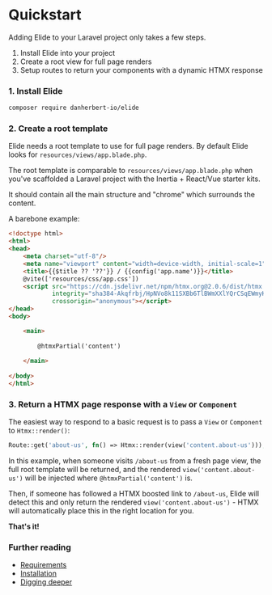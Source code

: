 # Quickstart

Adding Elide to your Laravel project only takes a few steps.

1. Install Elide into your project
2. Create a root view for full page renders
3. Setup routes to return your components with a dynamic HTMX response

### 1. Install Elide

```bash
composer require danherbert-io/elide
```

### 2. Create a root template

Elide needs a root template to use for full page renders. By default Elide looks for `resources/views/app.blade.php`.

The root template is comparable to `resources/views/app.blade.php` when you've scaffolded a Laravel project with the Inertia + React/Vue starter kits.

It should contain all the main structure and "chrome" which surrounds the content.

A barebone example:

```html
<!doctype html>
<html>
<head>
    <meta charset="utf-8"/>
    <meta name="viewport" content="width=device-width, initial-scale=1">
    <title>{{$title ?? '??'}} / {{config('app.name')}}</title>
    @vite(['resources/css/app.css'])
    <script src="https://cdn.jsdelivr.net/npm/htmx.org@2.0.6/dist/htmx.min.js"
            integrity="sha384-Akqfrbj/HpNVo8k11SXBb6TlBWmXXlYQrCSqEWmyKJe+hDm3Z/B2WVG4smwBkRVm"
            crossorigin="anonymous"></script>
</head>
<body>

    <main>
    
        @htmxPartial('content')
        
    </main>
    
</body>
</html>
```

### 3. Return a HTMX page response with a `View` or `Component`

The easiest way to respond to a basic request is to pass a `View` or `Component` to `Htmx::render()`:

```php
Route::get('about-us', fn() => Htmx::render(view('content.about-us')));
```

In this example, when someone visits `/about-us` from a fresh page view, the full root template will be returned, and the rendered `view('content.about-us')` will be injected where `@htmxPartial('content')` is. 

Then, if someone has followed a HTMX boosted link to `/about-us`, Elide will detect this and only return the rendered `view('content.about-us')` - HTMX will automatically place this in the right location for you.

**That's it!**


### Further reading

* [Requirements](./requirements.md)
* [Installation](./installation.md)
* [Digging deeper](./digging-deeper.md)